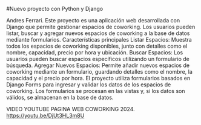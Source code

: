 #Nuevo proyecto con Python y Django

Andres Ferrari.
Este proyecto es una aplicación web desarrollada con Django que permite gestionar espacios de coworking. Los usuarios pueden listar, buscar y agregar nuevos espacios de coworking a la base de datos mediante formularios.
Características principales
Listar Espacios: Muestra todos los espacios de coworking disponibles, junto con detalles como el nombre, capacidad, precio por hora y ubicación.
Buscar Espacios: Los usuarios pueden buscar espacios específicos utilizando un formulario de búsqueda.
Agregar Nuevos Espacios: Permite añadir nuevos espacios de coworking mediante un formulario, guardando detalles como el nombre, la capacidad y el precio por hora.
El proyecto utiliza formularios basados en Django Forms para ingresar y validar los datos de los espacios de coworking. Los formularios se procesan en las vistas y, si los datos son válidos, se almacenan en la base de datos.

VIDEO YOUTUBE PAGINA WEB COWORKING 2024.
https://youtu.be/DjUt3HL3m8U